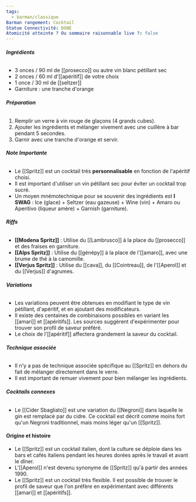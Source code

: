 ```yaml
---
tags:
  - barman/classique
Barman rangement: Cocktail
Statue Connectivité: DONE
Atomicité atteinte ? Ou sommaire raisonnable live ?: false
---
```

###### **Ingrédients**

- 3 onces / 90 ml de [[prosecco]] ou autre vin blanc pétillant sec
- 2 onces / 60 ml d'[[apéritif]] de votre choix
- 1 once / 30 ml de [[seltzer]]
- Garniture : une tranche d'orange

###### **Préparation**

1. Remplir un verre à vin rouge de glaçons (4 grands cubes).
2. Ajouter les ingrédients et mélanger vivement avec une cuillère à bar pendant 5 secondes.
3. Garnir avec une tranche d'orange et servir.

###### **Note Importante**

- Le [[Spritz]] est un cocktail très **personnalisable** en fonction de l'apéritif choisi.
- Il est important d'utiliser un vin pétillant sec pour éviter un cocktail trop sucré.
- Un moyen mnémotechnique pour se souvenir des ingrédients est **I SWAG** : Ice (glace) + Seltzer (eau gazeuse) + Wine (vin) + Amaro ou Aperitivo (liqueur amère) + Garnish (garniture).

###### **Riffs**

- **[[Modena Spritz]]** : Utilise du [[Lambrusco]] à la place du [[prosecco]] et des fraises en garniture.
- **[[Alps Spritz]]** : Utilise du [[génépy]] à la place de l'[[amaro]], avec une brume de thé à la camomille.
- **[[Verjus Spritz]]** : Utilise du [[cava]], du [[Cointreau]], de l'[[Aperol]] et du [[Verjus]] d'agrumes.

###### **Variations**

- Les variations peuvent être obtenues en modifiant le type de vin pétillant, d'apéritif, et en ajoutant des modificateurs.
- Il existe des centaines de combinaisons possibles en variant les [[amari]] et [[apéritifs]]. Les sources suggèrent d'expérimenter pour trouver son profil de saveur préféré.
- Le choix de l'[[apéritif]] affectera grandement la saveur du cocktail.

###### **Technique associée**

- Il n'y a pas de technique associée spécifique au [[Spritz]] en dehors du fait de mélanger directement dans le verre.
- Il est important de remuer vivement pour bien mélanger les ingrédients.

###### **Cocktails connexes**

- Le [[Cider Sbagliato]] est une variation du [[Negroni]] dans laquelle le gin est remplacé par du cidre. Ce cocktail est décrit comme moins fort qu'un Negroni traditionnel, mais moins léger qu'un [[Spritz]].

#### **Origine et histoire**

- Le [[Spritz]] est un cocktail italien, dont la culture se déploie dans les bars et cafés italiens pendant les heures dorées après le travail et avant le dîner.
- L'[[Aperol]] n'est devenu synonyme de [[Spritz]] qu'à partir des années 1990.
- Le [[Spritz]] est un cocktail très flexible. Il est possible de trouver le profil de saveur que l'on préfère en expérimentant avec différents [[amari]] et [[apéritifs]].
